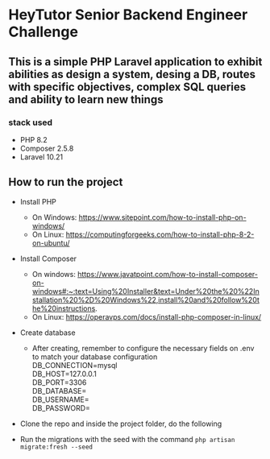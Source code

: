 # HeyTutor Senior Backend Engineer Challenge

## This is a simple PHP Laravel application to exhibit abilities as design a system, desing a DB, routes with specific objectives, complex SQL queries and ability to learn new things

### stack used
- PHP 8.2
- Composer 2.5.8
- Laravel 10.21

## How to run the project
- Install PHP
  - On Windows: https://www.sitepoint.com/how-to-install-php-on-windows/
  - On Linux: https://computingforgeeks.com/how-to-install-php-8-2-on-ubuntu/
- Install Composer
    - On windows: https://www.javatpoint.com/how-to-install-composer-on-windows#:~:text=Using%20Installer&text=Under%20the%20%22Installation%20%2D%20Windows%22,install%20and%20follow%20the%20instructions.
    - On Linux: https://operavps.com/docs/install-php-composer-in-linux/
- Create database
  - After creating, remember to configure the necessary fields on .env to match your database configuration <br>
    DB_CONNECTION=mysql <br>
    DB_HOST=127.0.0.1 <br>
    DB_PORT=3306 <br>
    DB_DATABASE= <br>
    DB_USERNAME= <br>
    DB_PASSWORD= <br>

- Clone the repo and inside the project folder, do the following

- Run the migrations with the seed with the command `php artisan migrate:fresh --seed` 
